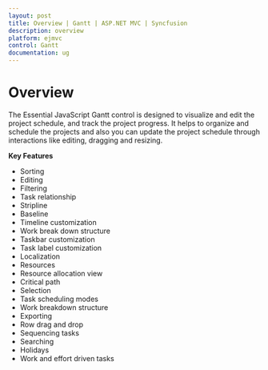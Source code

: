 ```yaml
---
layout: post
title: Overview | Gantt | ASP.NET MVC | Syncfusion
description: overview
platform: ejmvc
control: Gantt
documentation: ug
---
```


# Overview

The Essential JavaScript Gantt control is designed to visualize and edit the project schedule, and track the project progress. It helps to organize and schedule the projects and also you can update the project schedule through interactions like editing, dragging and resizing.

**Key Features**

* Sorting
* Editing
* Filtering
* Task relationship
* Stripline
* Baseline
* Timeline customization
* Work break down structure
* Taskbar customization
* Task label customization
* Localization
* Resources
* Resource allocation view
* Critical path
* Selection
* Task scheduling modes
* Work breakdown structure
* Exporting
* Row drag and drop
* Sequencing tasks
* Searching
* Holidays
* Work and effort driven tasks